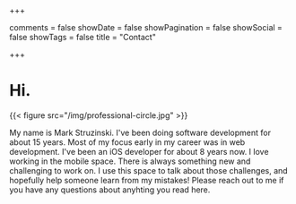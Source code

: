 +++

comments = false
showDate = false
showPagination = false
showSocial = false
showTags = false
title = "Contact"

+++

# Hi.

{{< figure src="/img/professional-circle.jpg" >}}

My name is Mark Struzinski. I've been doing software development for about 15
years. Most of my focus early in my career was in web development. I've
been an iOS developer for about 8 years now. I love working in the mobile space.
There is always something new and challenging to work on. I use this space to
talk about those challenges, and hopefully help someone learn from my mistakes!
Please reach out to me if you have any questions about anyhting you read here.
